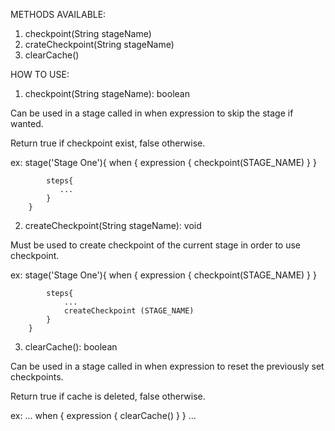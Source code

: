 
METHODS AVAILABLE:
1. checkpoint(String stageName)
2. crateCheckpoint(String stageName)
3. clearCache()

HOW TO USE:

1. checkpoint(String stageName): boolean

Can be used in a stage called in when expression to skip the stage if wanted.

Return true if checkpoint exist, false otherwise.

ex: 
stage('Stage One'){
            when { expression { checkpoint(STAGE_NAME) }
            }
            
            steps{
               ...
            }
        }


2. createCheckpoint(String stageName): void

Must be used to create checkpoint of the current stage in order to use checkpoint.

ex:
stage('Stage One'){
            when { expression { checkpoint(STAGE_NAME) }
            }
            
            steps{
                ...
                createCheckpoint (STAGE_NAME)
            }
        }
        
3. clearCache(): boolean

Can be used in a stage called in when expression to reset the previously set checkpoints.

Return true if cache is deleted, false otherwise.

ex: 
...
 when { expression { clearCache() }
 }
 ...
            
            

